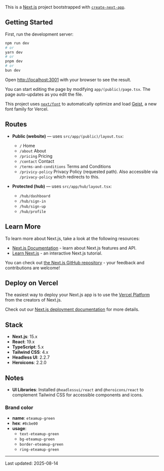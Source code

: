 This is a [Next.js](https://nextjs.org) project bootstrapped with [`create-next-app`](https://nextjs.org/docs/app/api-reference/cli/create-next-app).

## Getting Started

First, run the development server:

```bash
npm run dev
# or
yarn dev
# or
pnpm dev
# or
bun dev
```

Open [http://localhost:3001](http://localhost:3001) with your browser to see the result.

You can start editing the page by modifying `app/(public)/page.tsx`. The page auto-updates as you edit the file.

This project uses [`next/font`](https://nextjs.org/docs/app/building-your-application/optimizing/fonts) to automatically optimize and load [Geist](https://vercel.com/font), a new font family for Vercel.

## Routes

- **Public (website)** — uses `src/app/(public)/layout.tsx`:
  - `/` Home
  - `/about` About
  - `/pricing` Pricing
  - `/contact` Contact
  - `/terms-and-conditions` Terms and Conditions
  - `/privicy-policy` Privacy Policy (requested path). Also accessible via `/privacy-policy` which redirects to this.

- **Protected (hub)** — uses `src/app/hub/layout.tsx`:
  - `/hub/dashboard`
  - `/hub/sign-in`
  - `/hub/sign-up`
  - `/hub/profile`

## Learn More

To learn more about Next.js, take a look at the following resources:

- [Next.js Documentation](https://nextjs.org/docs) - learn about Next.js features and API.
- [Learn Next.js](https://nextjs.org/learn) - an interactive Next.js tutorial.

You can check out [the Next.js GitHub repository](https://github.com/vercel/next.js) - your feedback and contributions are welcome!

## Deploy on Vercel

The easiest way to deploy your Next.js app is to use the [Vercel Platform](https://vercel.com/new?utm_medium=default-template&filter=next.js&utm_source=create-next-app&utm_campaign=create-next-app-readme) from the creators of Next.js.

Check out our [Next.js deployment documentation](https://nextjs.org/docs/app/building-your-application/deploying) for more details.

## Stack

- **Next.js**: 15.x
- **React**: 19.x
- **TypeScript**: 5.x
- **Tailwind CSS**: 4.x
- **Headless UI**: 2.2.7
- **Heroicons**: 2.2.0

## Notes

- **UI Libraries**: Installed `@headlessui/react` and `@heroicons/react` to complement Tailwind CSS for accessible components and icons.

### Brand color

- **name**: `eteamup-green`
- **hex**: `#8cbe00`
- **usage**:
  - `text-eteamup-green`
  - `bg-eteamup-green`
  - `border-eteamup-green`
  - `ring-eteamup-green`

---

Last updated: 2025-08-14
